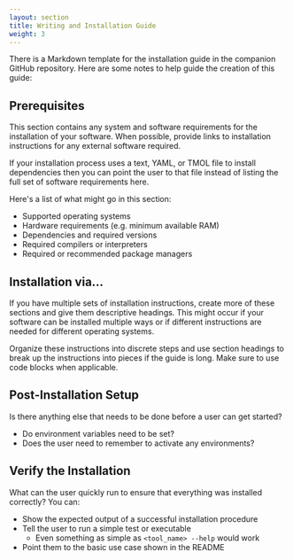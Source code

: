 ```yaml
---
layout: section
title: Writing and Installation Guide
weight: 3
---
```

There is a Markdown template for the installation guide in the companion GitHub repository. <!-- LINK GITHUB REPO -->
Here are some notes to help guide the creation of this guide: 

## Prerequisites
This section contains any system and software requirements for the installation of your software. When possible, provide links to installation instructions for any external software required.

If your installation process uses a text, YAML, or TMOL file to install dependencies then you can point the user to that file instead of listing the full set of software requirements here.

Here's a list of what might go in this section: 
- Supported operating systems
- Hardware requirements (e.g. minimum available RAM)
- Dependencies and required versions
- Required compilers or interpreters
- Required or recommended package managers

## Installation via...
If you have multiple sets of installation instructions, create more of these sections and give them descriptive headings. This might occur if your software can be installed multiple ways or if different instructions are needed for different operating systems.

Organize these instructions into discrete steps and use section headings to break up the instructions into pieces if the guide is long. Make sure to use code blocks when applicable. 

## Post-Installation Setup
Is there anything else that needs to be done before a user can get started? 
- Do environment variables need to be set? 
- Does the user need to remember to activate any environments?

## Verify the Installation
What can the user quickly run to ensure that everything was installed correctly? 
You can:
- Show the expected output of a successful installation procedure
- Tell the user to run a simple test or executable
    - Even something as simple as `<tool_name> --help` would work
- Point them to the basic use case shown in the README